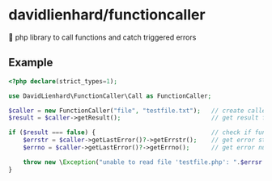 # davidlienhard/functioncaller
🐘 php library to call functions and catch triggered errors

## Example
```php
<?php declare(strict_types=1);

use DavidLienhard\FunctionCaller\Call as FunctionCaller;

$caller = new FunctionCaller("file", "testfile.txt");   // create caller instance
$result = $caller->getResult();                         // get result from call

if ($result === false) {                                // check if function has return false
    $errstr = $caller->getLastError()?->getErrstr();    // get error string
    $errno = $caller->getLastError()?->getErrno();      // get error number

    throw new \Exception("unable to read file 'testfile.php': ".$errsr." (".$errno.")");
}
